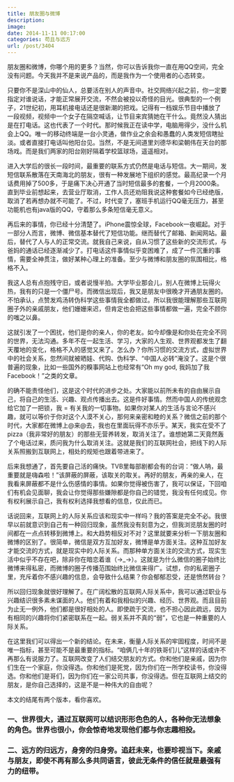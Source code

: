 ```yaml
---
title: 朋友圈与微博
description: 
image: 
date: 2014-11-11 00:17:00
categories: 苟且与远方
url: /post/3404
---
```


朋友圈和微博，你哪个用的更多？当然，你可以告诉我你一直在用QQ空间，完全没有问题。今天我并不是来说产品的，而是我作为一个使用者的心态转变。

只要你不是深山中的仙人，总要活在别人的声音中。社交网络兴起之前，你一定要指定对谁说话，才能正常展开交流，不然会被投以奇怪的目光。很典型的一个例子，21世纪初，用耳机接电话还是很新潮的把戏。记得有一档娱乐节目中播放了一段视频，视频中一个女子在隔空喊话，让节目来宾猜她在干什么。竟然没人猜出是在打电话。这也代表了一个时代。那时候我正在读中学，电脑用得少，没什么机会上QQ。唯一的移动终端是一台小灵通，做作业之余会和愚蠢的人类发短信瞎扯淡。或者直接打电话叫他阳台见。当然，不是无间道里刘德华和梁朝伟在天台的那场戏。而是我们两家的阳台刚好隔着学校篮球场，遥遥相对。

进入大学后的很长一段时间，最重要的联系方式仍然是电话与短信。大一期间，发短信联系散落在天南海北的朋友，很有一种发展地下组织的感觉。最高纪录一个月话费用掉了500多，于是痛下决心开通了当时短信最多的套餐，一个月2000条。直到毕业前想起来，去营业厅取消，工作人员还劝阻我说这种套餐如今已经绝版，取消了若再想办就不可能了。不过，时代变了，塞班手机运行QQ毫无压力，甚至功能机也有java版的QQ，守着那么多条短信毫无意义。

再后来的事情，你已经十分清楚了。iPhone震惊全球，Facebook一夜崛起。对于一部分人而言，微博、微信基本替代了短信功能。继而替代了邮箱、新闻网站。最后，替代了人与人的正常交流。就我自己来说，自从习惯了这些新的交流形式，与爸妈的通话已经逐渐减少了。打电话这件事情似乎变困难了，成了一件沉重的事情，需要全神贯注，做好某种心理上的准备。至少与微博和朋友圈的氛围相比，格格不入。

我这人总有点抱残守旧，或者说慢半拍。大学毕业那会儿，别人在微博上玩得火热，我有的只是一个僵尸号。而微信出现后，我又是朋友中很晚才开通朋友圈的。不怕承认，点赞发鸡汤转伪科学这些事情我全都做过。所以我很能理解那些互联网圈子外的亲戚朋友，他们姗姗来迟，但肯定也会把这些事情都做一遍，完全不顾你的嗤之以鼻。

这就引发了一个困扰，他们是你的亲人，你的老友。如今却像是和你处在完全不同的世界，无法沟通。多年不在一起生活、学习，大家的人生观、世界观都发生了翻天覆地的变化，格格不入的感觉又来了。怎么办？你所习惯的交流方式，虚拟世界中的社会关系，忽然间就被晒娃、代购、伪科学、“中国人必转”淹没了。这是个很普遍的现象，比如一些国外的糗事网站上也经常有“Oh my god, 我妈加了我Facebook！”之类的文章。

的确不能责怪他们，这是这个时代的进步之处。大家能以前所未有的自由展示自己，将自己的生活、兴趣、观点传播出去。这是件好事情。然而中国人的传统观念给它加了一把锁，我 = 有关我的一切事物。如果你对某人的生活与言论不感兴趣，就可以等价于你对这个人漠不关心，那何来亲密和睦的关系？微信之前的那个时代，大家都在微博上@来@去，我也在里面玩得不亦乐乎。某天，我实在受不了pizza（我非常好的朋友）的那些无营养转发，取消关注了。谁想她第二天竟然轰了个电话过来，质问我为什么取消关注。这就是我们的互联网社会，把线下的人际关系照搬到互联网上，相处的规矩也跟着带进来了。

后来我想通了，首先要自己活的痛快。TVB里每部剧都会有的台词：“做人呐，最重要就是嗨森啦！”该屏蔽的屏蔽，该取关的取关。再好的朋友，再亲的亲人，在我看来屏蔽都不是什么伤感情的事情。如果你觉得被伤害了，我可以保证，下回咱们有机会见面聊，我会让你觉得那些嫌隙都是你自己的错觉，我没有任何成见。你有权利展示自己，我有权利选择我想看的信息，仅此而已。

话说回来，互联网上的人际关系应该和现实中一样吗？我的答案是完全不必。我很早以前就意识到自己有一种回归现象，虽然我没有刻意为之，但我浏览朋友圈的时间都在一点点转移到微博上。和大趋势相反对不对？这里就要来分析一下朋友圈和微博的区别了。很简单，微信是双方互加好友，微博是单方面关注。这种互加好友才能交流的方式，就是现实中的人际关系。而那种单方面关注的交流方式，现实生活中似乎不存在吧，除非你在暗恋着谁（→_→）。这就是为什么微信的圈子始终比微博来得私密，而微博的圈子传播范围始终比微信来得广。试想，你的私密圈子里，充斥着你不感兴趣的信息，会导致什么结果？你会郁郁忍受，还是愤然转台？

所以回归现象就很好理解了。在广阔松散的互联网人际关系中，我可以通过职业与兴趣结识很多素未谋面的人。他们有着和我相似的兴趣、经历、世界观。而且目前为止无一例外，他们都是很好相处的人。即使疏于交流，也不担心因此疏远，因为有相同的兴趣将你们紧密联系在一起。弱关系并不真的“弱”，它也是一种重要的人际关系。

在这里我们可以得出一个新的结论。在未来，衡量人际关系的牢固程度，时间不是唯一指标，甚至可能不是最重要的指标。“咱俩几十年的铁哥们儿”这样的话或许不再那么有说服力了。互联网改变了人们结交朋友的方式。你和他们是亲戚，因为你们生在一个家庭，你没得选。你和他们是死党，因为你们在一所学校读书，你没得选。你和他们是哥们，因为你们在一家公司共事，你没得选。但在互联网上结交的朋友，是你自己选择的，这是不是一种伟大的自由呢？

本文的结尾有两个版本，看你喜欢。

### 一、世界很大，通过互联网可以结识形形色色的人，各种你无法想象的角色。世界也很小，你会惊奇地发现他们都与你志趣相投。

### 二、远方的归远方，身旁的归身旁。追赶未来，也要珍视当下。亲戚与朋友，即使不再有那么多共同语言，彼此无条件的信任就是最强有力的纽带。